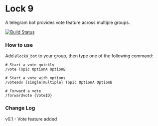 # Lock 9

A telegram bot provides vote feature across multiple groups.

[![Build Status](http://drone.fallen.world/api/badges/mingchoi/Lock9/status.svg)](http://drone.fallen.world/mingchoi/Lock9)

### How to use

Add `@lock9_bot` to your group, then type one of the following command:

```
# Start a vote quickly
/vote Topic OptionA OptionB

# Start a vote with options
/voteadv {single|multiple} Topic OptionA OptionB

# Forward a vote
/forwardvote {VoteID}
```

### Change Log

v0.1 - Vote feature added
